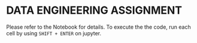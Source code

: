 # DATA ENGINEERING ASSIGNMENT

Please refer to the Notebook for details.
To execute the the code, run each cell by using `SHIFT + ENTER` on jupyter.
